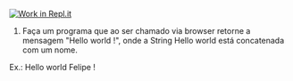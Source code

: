 [![Work in Repl.it](https://classroom.github.com/assets/work-in-replit-14baed9a392b3a25080506f3b7b6d57f295ec2978f6f33ec97e36a161684cbe9.svg)](https://classroom.github.com/online_ide?assignment_repo_id=4765441&assignment_repo_type=AssignmentRepo)
1) Faça um programa que ao ser chamado via browser retorne a mensagem "Hello world <UM-NOME-QUALQUER> !", onde a String Hello world está concatenada com um nome.

Ex.: Hello world Felipe ! 